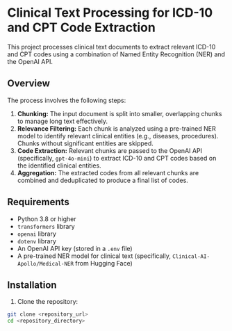 # Clinical Text Processing for ICD-10 and CPT Code Extraction

This project processes clinical text documents to extract relevant ICD-10 and CPT codes using a combination of Named Entity Recognition (NER) and the OpenAI API.

## Overview

The process involves the following steps:

1.  **Chunking:** The input document is split into smaller, overlapping chunks to manage long text effectively.
2.  **Relevance Filtering:** Each chunk is analyzed using a pre-trained NER model to identify relevant clinical entities (e.g., diseases, procedures). Chunks without significant entities are skipped.
3.  **Code Extraction:** Relevant chunks are passed to the OpenAI API (specifically, `gpt-4o-mini`) to extract ICD-10 and CPT codes based on the identified clinical entities.
4.  **Aggregation:** The extracted codes from all relevant chunks are combined and deduplicated to produce a final list of codes.

## Requirements

- Python 3.8 or higher
- `transformers` library
- `openai` library
- `dotenv` library
- An OpenAI API key (stored in a `.env` file)
- A pre-trained NER model for clinical text (specifically, `Clinical-AI-Apollo/Medical-NER` from Hugging Face)

## Installation

1.  Clone the repository:

```bash
git clone <repository_url>
cd <repository_directory>
```

